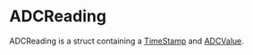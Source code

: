 # ADCReading
ADCReading is a struct containing a [TimeStamp](../../include/Project_Aliases.md) and [ADCValue](../../include/Project_Aliases.md).
